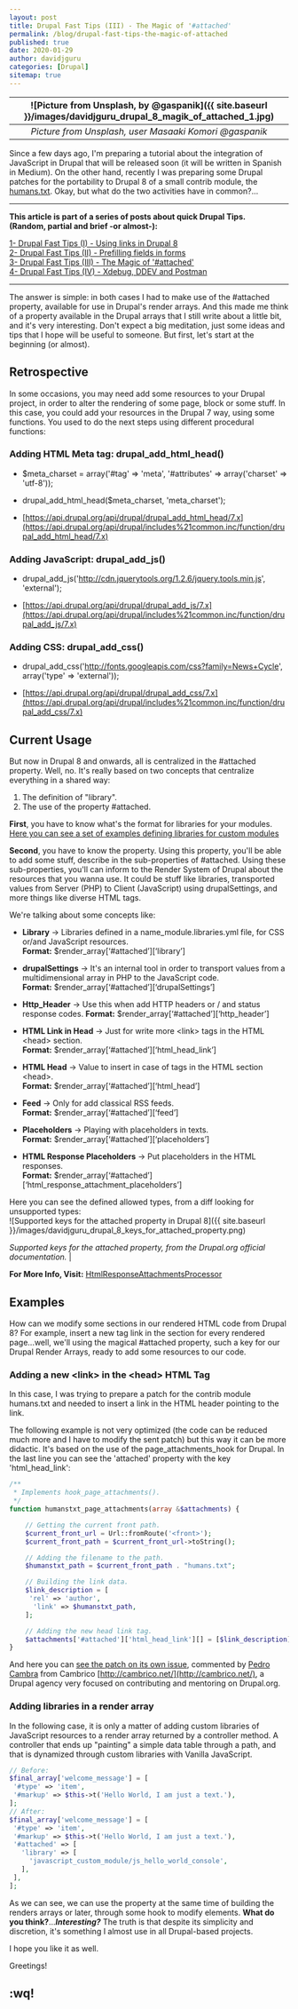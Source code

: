 ```yaml
---
layout: post
title: Drupal Fast Tips (III) - The Magic of '#attached'
permalink: /blog/drupal-fast-tips-the-magic-of-attached
published: true
date: 2020-01-29
author: davidjguru
categories: [Drupal]
sitemap: true
---
```

| ![Picture from Unsplash, by @gaspanik]({{ site.baseurl }}/images/davidjguru_drupal_8_magik_of_attached_1.jpg) |
|:--:|
| *Picture from Unsplash, user Masaaki Komori @gaspanik* |

Since a few days ago, I'm preparing a tutorial about the integration of JavaScript in Drupal that will be released soon 
(it will be written in Spanish in Medium). On the other hand, recently I was preparing some Drupal patches for the 
portability to Drupal 8 of a small contrib module, the [humans.txt](https://www.drupal.org/project/humanstxt). 
Okay, but what do the two activities have in common?...
<!--more-->

---------------------------------------------------------------------------------------
<!-- /TOC -->
**This article is part of a series of posts about quick Drupal Tips.  
(Random, partial and brief -or almost-):**  

[1- Drupal Fast Tips (I) - Using links in Drupal 8](https://davidjguru.github.io/blog/drupal-fast-tips-using-links-in-drupal-8)  
[2- Drupal Fast Tips (II) - Prefilling fields in forms](https://davidjguru.github.io/blog/drupal-fast-tips-prefilling-fields-in-forms)  
[3- Drupal Fast Tips (III) - The Magic of '#attached'](https://davidjguru.github.io/blog/drupal-fast-tips-the-magic-of-attached)  
[4- Drupal Fast Tips (IV) - Xdebug, DDEV and Postman](https://davidjguru.github.io/blog/xdebug-ddev-and-postman)  
<!-- /TOC -->

------------------------------------------------------------------------------------------------

The answer is simple: in both cases I had to make use of the #attached property, available for use in Drupal's 
render arrays. And this made me think of a property available in the Drupal arrays that I still write about a little 
bit, and it's very interesting. 
Don't expect a big meditation, just some ideas and tips that I hope will be useful to someone. 
But first, let's start at the beginning (or almost). 


## Retrospective
In some occasions, you may need add some resources to your Drupal project, in order to alter the rendering of some 
 page, block or some stuff. In this case, you could add your resources in the Drupal 7 way, using some functions.
 You used to do the next steps using different procedural functions:


### Adding HTML Meta tag: drupal_add_html_head()


* $meta_charset = array('#tag' => 'meta', '#attributes' => array('charset' => 'utf-8'));


* drupal_add_html_head($meta_charset, 'meta_charset');


* [https://api.drupal.org/api/drupal/drupal_add_html_head/7.x](https://api.drupal.org/api/drupal/includes%21common.inc/function/drupal_add_html_head/7.x)


### Adding JavaScript: drupal_add_js()


* drupal_add_js('http://cdn.jquerytools.org/1.2.6/jquery.tools.min.js', 'external');


* [https://api.drupal.org/api/drupal/drupal_add_js/7.x](https://api.drupal.org/api/drupal/includes%21common.inc/function/drupal_add_js/7.x)


### Adding CSS: drupal_add_css()


* drupal_add_css('http://fonts.googleapis.com/css?family=News+Cycle', array('type' => 'external'));


* [https://api.drupal.org/api/drupal/drupal_add_css/7.x](https://api.drupal.org/api/drupal/includes%21common.inc/function/drupal_add_css/7.x)

## Current Usage
But now in Drupal 8 and onwards, all is centralized in the #attached property. Well, no. It's really based on two 
concepts that centralize everything in a shared way:  

1.  The definition of "library".
2. The use of the property \#attached.

**First**, you have to know what's the format for libraries for your modules. [Here you can see a set of examples defining libraries for custom modules](https://gitlab.com/snippets/1929232)

**Second**, you have to know the property. Using this property, you'll be able to add some stuff, describe in the 
sub-properties of #attached. Using these sub-properties, you'll can inform to the Render System of Drupal about the
 resources that you wanna use. It could be stuff like libraries, transported values from Server (PHP) to Client 
 (JavaScript) using drupalSettings, and more things like diverse HTML tags. 
 
 We're talking about some concepts like:

* **Library** -> Libraries defined in a name_module.libraries.yml file, for CSS or/and JavaScript resources.  
 **Format:** $render_array[‘#attached’][‘library’]  
 
* **drupalSettings** -> It's an internal tool in order to transport values from a multidimensional array in PHP to the
JavaScript code.   
 **Format:** $render_array[‘#attached’][‘drupalSettings’]  
 
* **Http_Header** ->  Use this when add HTTP headers or / and status response codes. 
 **Format:** $render_array[‘#attached’][‘http_header’]  
 
* **HTML Link in Head** ->  Just for write more \<link> tags in the HTML \<head> section.   
 **Format:** $render_array[‘#attached’][‘html_head_link’]  
 
* **HTML Head** ->  Value to insert in case of tags in the HTML section \<head>.   
 **Format:** $render_array[‘#attached’][‘html_head’]  
 
* **Feed** ->  Only for add classical RSS feeds.  
 **Format:** $render_array[‘#attached’][‘feed’]   
 
* **Placeholders** -> Playing with placeholders in texts.  
 **Format:** $render_array[‘#attached’][‘placeholders’]  
 
* **HTML Response Placeholders** ->  Put placeholders in the HTML responses.   
  **Format:** $render_array[‘#attached’][‘html_response_attachment_placeholders’]  
  
 Here you can see the defined allowed types, from a diff looking for unsupported types:  
  ![Supported keys for the attached property in Drupal 8]({{ site.baseurl }}/images/davidjguru_drupal_8_keys_for_attached_property.png)

*Supported keys for the attached property, from the Drupal.org official documentation.* |



**For More Info, Visit:** [HtmlResponseAttachmentsProcessor](https://api.drupal.org/api/drupal/core%21lib%21Drupal%21Core%21Render%21HtmlResponseAttachmentsProcessor.php/function/HtmlResponseAttachmentsProcessor%3A%3AprocessAttachments/8.7.x)

## Examples
How can we modify some sections in our rendered HTML code from Drupal 8?
For example, insert a new tag link in the <head> section for every rendered page...well, we'll using the magical 
\#attached property, such a key for our Drupal Render Arrays, ready to add some resources to our code.

### Adding a new \<link> in the \<head> HTML Tag  
In this case, I was trying to prepare a patch for the contrib module humans.txt and needed to insert a link in the HTML 
header pointing to the link. 

The following example is not very optimized (the code can be reduced much more and I have to modify the sent patch) but 
this way it can be more didactic. It's based on the use of the page_attachments_hook for Drupal. In the last line you 
can see the 'attached' property with the key 'html_head_link':

```php
/**
 * Implements hook_page_attachments().
 */
function humanstxt_page_attachments(array &$attachments) {

    // Getting the current front path.
    $current_front_url = Url::fromRoute('<front>');
    $current_front_path = $current_front_url->toString();

    // Adding the filename to the path.
    $humanstxt_path = $current_front_path . "humans.txt";

    // Building the link data.
    $link_description = [
     'rel' => 'author',
      'link' => $humanstxt_path,
    ];

    // Adding the new head link tag.
    $attachments['#attached']['html_head_link'][] = [$link_description];
}
```
And here you can [see the patch on its own issue](https://www.drupal.org/project/humanstxt/issues/3104647), commented by
 [Pedro Cambra](https://www.drupal.org/u/pcambra) from Cambrico [http://cambrico.net/](http://cambrico.net/), a Drupal 
 agency very focused on contributing and mentoring on Drupal.org. 
 
### Adding libraries in a render array    
 In the following case, it is only a matter of adding custom libraries of JavaScript resources to a render array 
 returned by a controller method. A controller that ends up "painting" a simple data table through a path, and that is 
 dynamized through custom libraries with Vanilla JavaScript. 
 
 ```php
// Before:
$final_array['welcome_message'] = [
  '#type' => 'item',
  '#markup' => $this->t('Hello World, I am just a text.'),
];
// After: 
$final_array['welcome_message'] = [
  '#type' => 'item',
  '#markup' => $this->t('Hello World, I am just a text.'),
  '#attached' => [
    'library' => [
      'javascript_custom_module/js_hello_world_console',
    ],
  ],
];
```
As we can see, we can use the property at the same time of building the renders arrays or later, through some hook to 
modify elements. **What do you think?**...***Interesting?*** The truth is that despite its simplicity and discretion, 
it's something I almost use in all Drupal-based projects. 

I hope you like it as well. 

Greetings! 

## :wq!

